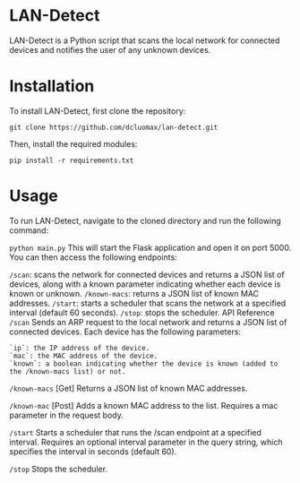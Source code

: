 # LAN-Detect
LAN-Detect is a Python script that scans the local network for connected devices and notifies the user of any unknown devices.

# Installation
To install LAN-Detect, first clone the repository:

`git clone https://github.com/dcluomax/lan-detect.git`

Then, install the required modules:

`pip install -r requirements.txt`

# Usage
To run LAN-Detect, navigate to the cloned directory and run the following command:

`python main.py`
This will start the Flask application and open it on port 5000. You can then access the following endpoints:

`/scan`: scans the network for connected devices and returns a JSON list of devices, along with a known parameter indicating whether each device is known or unknown.
`/known-macs`: returns a JSON list of known MAC addresses.
`/start`: starts a scheduler that scans the network at a specified interval (default 60 seconds).
`/stop`: stops the scheduler.
API Reference
`/scan`
Sends an ARP request to the local network and returns a JSON list of connected devices. Each device has the following parameters:

    `ip`: the IP address of the device.
    `mac`: the MAC address of the device.
    `known`: a boolean indicating whether the device is known (added to the /known-macs list) or not.

`/known-macs` [Get]
Returns a JSON list of known MAC addresses.

`/known-mac` [Post]
Adds a known MAC address to the list. Requires a mac parameter in the request body.

`/start`
Starts a scheduler that runs the /scan endpoint at a specified interval. Requires an optional interval parameter in the query string, which specifies the interval in seconds (default 60).

`/stop`
Stops the scheduler.
